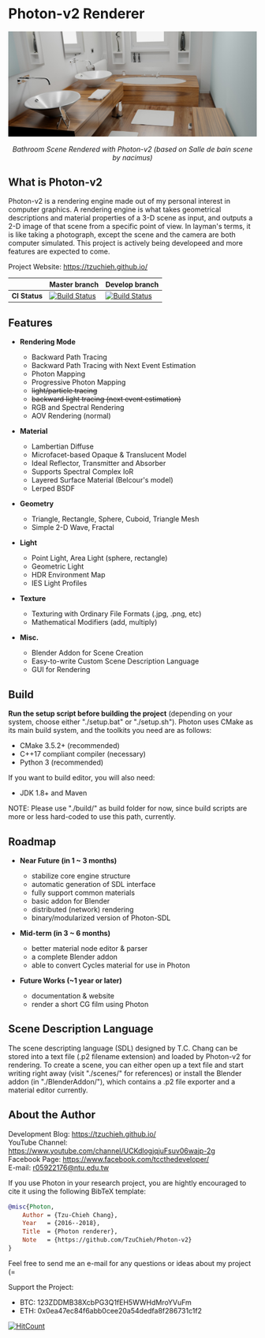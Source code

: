 # Photon-v2 Renderer

<a href="./gallery/bathroom_(based on Salle de bain by nacimus).jpg"><img src="./gallery/bathroom_(based on Salle de bain by nacimus).jpg"></a><br />
<p align="center"> <i>Bathroom Scene Rendered with Photon-v2 (based on Salle de bain scene by nacimus)</i> </p>

## What is Photon-v2

Photon-v2 is a rendering engine made out of my personal interest in computer graphics. A rendering engine is what takes geometrical descriptions and material properties of a 3-D scene as input, and outputs a 2-D image of that scene from a specific point of view. In layman's terms, it is like taking a photograph, except the scene and the camera are both computer simulated. This project is actively being developeed and more features are expected to come.

Project Website: https://tzuchieh.github.io/

|| Master branch | Develop branch |
| ------------- | -----------------------|-----------------------|
| **CI Status**     | [![Build Status](https://travis-ci.org/TzuChieh/Photon-v2.svg?branch=master)](https://travis-ci.org/TzuChieh/Photon-v2) | [![Build Status](https://travis-ci.org/TzuChieh/Photon-v2.svg?branch=develop)](https://travis-ci.org/TzuChieh/Photon-v2) |

## Features

* **Rendering Mode**
  * Backward Path Tracing
  * Backward Path Tracing with Next Event Estimation
  * Photon Mapping
  * Progressive Photon Mapping
  * ~~light/particle tracing~~
  * ~~backward light tracing (next event estimation)~~
  * RGB and Spectral Rendering
  * AOV Rendering (normal)

* **Material**
  * Lambertian Diffuse
  * Microfacet-based Opaque & Translucent Model
  * Ideal Reflector, Transmitter and Absorber
  * Supports Spectral Complex IoR
  * Layered Surface Material (Belcour's model)
  * Lerped BSDF

* **Geometry**
  * Triangle, Rectangle, Sphere, Cuboid, Triangle Mesh
  * Simple 2-D Wave, Fractal

* **Light**
  * Point Light, Area Light (sphere, rectangle)
  * Geometric Light
  * HDR Environment Map
  * IES Light Profiles

* **Texture**
  * Texturing with Ordinary File Formats (.jpg, .png, etc)
  * Mathematical Modifiers (add, multiply)

* **Misc.**
  * Blender Addon for Scene Creation
  * Easy-to-write Custom Scene Description Language
  * GUI for Rendering

## Build

**Run the setup script before building the project** (depending on your system, choose either "./setup.bat" or "./setup.sh"). Photon uses CMake as its main build system, and the toolkits you need are as follows:

* CMake 3.5.2+ (recommended)
* C++17 compliant compiler (necessary)
* Python 3 (recommended)

If you want to build editor, you will also need:

* JDK 1.8+ and Maven

NOTE: Please use "./build/" as build folder for now, since build scripts are more or less hard-coded to use this path, currently.

## Roadmap

* **Near Future (in 1 ~ 3 months)**
  * stabilize core engine structure
  * automatic generation of SDL interface
  * fully support common materials
  * basic addon for Blender
  * distributed (network) rendering
  * binary/modularized version of Photon-SDL

* **Mid-term (in 3 ~ 6 months)**
  * better material node editor & parser
  * a complete Blender addon
  * able to convert Cycles material for use in Photon

* **Future Works (~1 year or later)**
  * documentation & website
  * render a short CG film using Photon

## Scene Description Language

The scene descripting language (SDL) designed by T.C. Chang can be stored into a text file (.p2 filename extension) and loaded by Photon-v2 for rendering. To create a scene, you can either open up a text file and start writing right away (visit "./scenes/" for references) or install the Blender addon (in "./BlenderAddon/"), which contains a .p2 file exporter and a material editor currently.

## About the Author

Development Blog: https://tzuchieh.github.io/ <br />
YouTube Channel:  https://www.youtube.com/channel/UCKdlogjqjuFsuv06wajp-2g <br />
Facebook Page:    https://www.facebook.com/tccthedeveloper/ <br />
E-mail:           r05922176@ntu.edu.tw <br />

If you use Photon in your research project, you are hightly encouraged to cite it using the following BibTeX template:

```latex.bib
@misc{Photon,
	Author = {Tzu-Chieh Chang},
	Year   = {2016--2018},
	Title  = {Photon renderer},
	Note   = {https://github.com/TzuChieh/Photon-v2}
} 
```

Feel free to send me an e-mail for any questions or ideas about my project (= <br />

Support the Project:
* BTC: 123ZDDMB38XcbPG3Q1fEH5WWHdMroYVuFm
* ETH: 0x0ea47ec84f6abb0cee20a54dedfa8f286731c1f2

[![HitCount](http://hits.dwyl.io/TzuChieh/Photon-v2.svg)](http://hits.dwyl.io/TzuChieh/Photon-v2)
